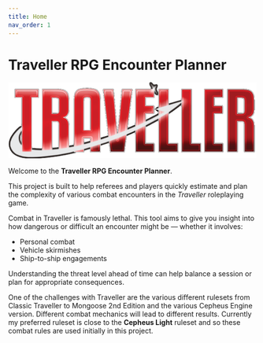 ```yaml
---
title: Home
nav_order: 1
---
```


# Traveller RPG Encounter Planner

![Traveller RPG Logo](assets/traveller_logo.png)

Welcome to the **Traveller RPG Encounter Planner**.

This project is built to help referees and players quickly estimate and plan the complexity of various combat encounters in the _Traveller_ roleplaying game.

Combat in Traveller is famously lethal. This tool aims to give you insight into how dangerous or difficult an encounter might be — whether it involves:

- Personal combat
- Vehicle skirmishes
- Ship-to-ship engagements

Understanding the threat level ahead of time can help balance a session or plan for appropriate consequences.

One of the challenges with Traveller are the various different rulesets from Classic Traveller to Mongoose 2nd Edition and the various Cepheus Engine version. Different combat mechanics will lead to different results. Currently my preferred ruleset is close to the **Cepheus Light** ruleset and so these combat rules are used initially in this project.
